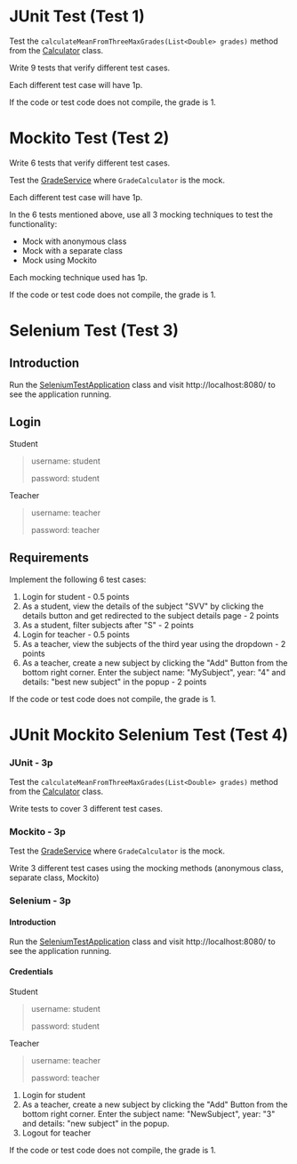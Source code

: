# JUnit Test (Test 1)

Test the `calculateMeanFromThreeMaxGrades(List<Double> grades)` method from the [Calculator](src/main/java/org/loose/vvs/seleniumtest/junit/Calculator.java) class.

Write 9 tests that verify different test cases.

Each different test case will have 1p.

If the code or test code does not compile, the grade is 1.

# Mockito Test (Test 2)

Write 6 tests that verify different test cases.

Test the [GradeService](src/main/java/org/loose/vvs/seleniumtest/services/GradesService.java) where `GradeCalculator` is
the mock.

Each different test case will have 1p.

In the 6 tests mentioned above, use all 3 mocking techniques to test the functionality:
- Mock with anonymous class
- Mock with a separate class
- Mock using Mockito

Each mocking technique used has 1p.

If the code or test code does not compile, the grade is 1.

# Selenium Test (Test 3)

## Introduction

Run the [SeleniumTestApplication](src/main/java/org/loose/vvs/seleniumtest/SeleniumTestApplication.java) class and visit http://localhost:8080/ to see the application running.

## Login

Student
> username: student
>
> password: student

Teacher
> username: teacher
>
> password: teacher

## Requirements
Implement the following 6 test cases:

1. Login for student - 0.5 points
2. As a student, view the details of the subject "SVV" by clicking the details button and get redirected to the
   subject details page - 2 points
3. As a student, filter subjects after "S" - 2 points
4. Login for teacher - 0.5 points
5. As a teacher, view the subjects of the third year using the dropdown - 2 points
6. As a teacher, create a new subject by clicking the "Add" Button from the bottom right corner. Enter the subject name: "MySubject", year: "4" and details: "best new subject" in the popup - 2 points

If the code or test code does not compile, the grade is 1.

# JUnit Mockito Selenium Test (Test 4)

### JUnit - 3p

Test the `calculateMeanFromThreeMaxGrades(List<Double> grades)` method from the [Calculator](src/main/java/org/loose/vvs/seleniumtest/junit/Calculator.java) class.

Write tests to cover 3 different test cases.

### Mockito - 3p

Test the [GradeService](src/main/java/org/loose/vvs/seleniumtest/services/GradesService.java) where `GradeCalculator` is
the mock.

Write 3 different test cases using the mocking methods (anonymous class, separate class, Mockito)

### Selenium - 3p

#### Introduction

Run the [SeleniumTestApplication](src/main/java/org/loose/vvs/seleniumtest/SeleniumTestApplication.java) class and visit http://localhost:8080/ to see the application running.

#### Credentials

Student
> username: student
>
> password: student

Teacher
> username: teacher
>
> password: teacher

1. Login for student
2. As a teacher, create a new subject by clicking the "Add" Button from the bottom right corner. Enter the subject name: "NewSubject", year: "3" and details: "new subject" in the popup.
3. Logout for teacher

If the code or test code does not compile, the grade is 1.